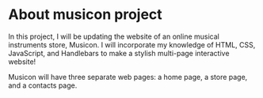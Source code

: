 # About musicon project
In this project, I will be updating the website of an online musical instruments store, Musicon. I will incorporate my knowledge of HTML, CSS, JavaScript, and Handlebars to make a stylish multi-page interactive website!

Musicon will have three separate web pages: a home page, a store page, and a contacts page. 

